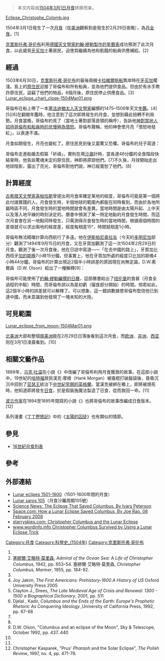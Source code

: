 > 本文内容由[1504年3月1日月食](https://zh.wikipedia.org/wiki/1504年3月1日月食)转换而来。


[Eclipse_Christophe_Colomb.jpg](https://zh.wikipedia.org/wiki/File:Eclipse_Christophe_Colomb.jpg "fig:Eclipse_Christophe_Colomb.jpg")

1504年3月1日發生了一次[月食](../Page/月食.md "wikilink")（從[美洲](../Page/美洲.md "wikilink")觀察到是發生於2月29日夜晚），為[月全食](https://zh.wikipedia.org/wiki/月全食 "wikilink")。\[1\]

[克里斯托弗·哥伦布](../Page/克里斯托弗·哥伦布.md "wikilink")利用[德國](https://zh.wikipedia.org/wiki/德國 "wikilink")[天文學家](https://zh.wikipedia.org/wiki/天文學家 "wikilink")[約翰·繆勒製作的](https://zh.wikipedia.org/wiki/約翰·繆勒 "wikilink")[星曆表](../Page/星曆表.md "wikilink")成功預測了此次月食，以此威脅[牙买加](../Page/牙买加.md "wikilink")土著居民，迫使其繼續為他和飢餓的船員供應補給。\[2\]

## 經過

1503年6月30日，[克里斯托弗·哥伦布](../Page/克里斯托弗·哥伦布.md "wikilink")的最後兩艘[卡拉維爾帆船](../Page/卡拉維爾帆船.md "wikilink")靠岸時在[牙买加](../Page/牙买加.md "wikilink")擱淺。島上的[原住民](../Page/原住民.md "wikilink")迎接了哥倫布和所有船員，並為他們提供食品。但由於有水手欺詐原住民，盜竊了他們的物品，6個月後，原住民停止供應食品。\[3\] [Lunar_eclipse_chart_close-1504Mar01.png](https://zh.wikipedia.org/wiki/File:Lunar_eclipse_chart_close-1504Mar01.png "fig:Lunar_eclipse_chart_close-1504Mar01.png")

哥倫布在船上帶了一本[塞法迪猶太人天文學家](https://zh.wikipedia.org/wiki/塞法迪猶太人 "wikilink")編撰的1475–1506年天文[年鑑](https://zh.wikipedia.org/wiki/年鑑 "wikilink")。\[4\]\[5\]\[6\]在翻閱年鑑時，他注意到了這次即將發生的月食，並想到藉此扭轉不利局勢。月食當晚，哥倫布約見了（當地土著對部落首領的稱呼），告訴他[神對當地人招待哥倫布和船員時的怠慢極為憤怒](../Page/神_\(一神教\).md "wikilink")。哥倫布聲稱，他的神會使月亮「憤怒地發紅」，以表達不滿。

月食如期發生，月亮也變紅了。原住民見到後又震驚又恐懼。哥倫布的兒子寫道：

哥倫布走進船艙去假裝「祈禱」，實則在用[沙漏](../Page/沙漏.md "wikilink")計時，當長達48分鐘的全食階段快結束時，他告訴驚魂未定的原住民，神即將原諒他們。\[7\]不久後，月球開始走出地球陰影，露出了亮光，哥倫布對他們說，神已經寬恕了他們。\[8\]

## 計算經度

[古希腊](../Page/古希腊.md "wikilink")[天文學家](https://zh.wikipedia.org/wiki/天文學家 "wikilink")[喜帕恰斯](../Page/喜帕恰斯.md "wikilink")曾提出用月食來確定某地的經度，哥倫布可能是第一個將此付諸實踐的人。月食發生時，半個地球的範圍內都能在同時看到，而由於各地所屬時區不同，月食發生時的當地時間就會有差異。當地時間是由太陽升起、上中天以及落入地平線的時刻決定的。曆書中預測了某一特定地點的月食發生時間，而這次月食會在另一地點同時發生，只需測得月食發生時的當地時間，根據兩個時間的差值就可以求出兩地的經度差，經度每相差15°，時間就相差1小時。

哥倫布無法精確計算向西航行了多遠。他在[伊斯帕尼奥拉岛](../Page/伊斯帕尼奥拉岛.md "wikilink")（今天的[多明尼加](../Page/多明尼加.md "wikilink")部分）觀測了1494年9月15日的月食，又在牙買加觀測了這一次1504年2月29日的月食。觀測了後一次月食後，他在日誌中寫道——「在去中國的路上」，牙買加比西班牙[加的斯晚](https://zh.wikipedia.org/wiki/加的斯 "wikilink")7小時15分鐘。但事實上，他在牙買加所處的經度只比加的斯晚4小時44分鐘。哥倫布的計算出現近2個半小時誤差的原因現在尚無定論，D.W.奧爾森（D.W. Olson）給出了一種解釋\[9\]：

哥倫布可能使用了[約翰·繆勒編撰的日曆](https://zh.wikipedia.org/wiki/約翰·繆勒 "wikilink")，這部曆書給出了[纽伦堡](../Page/纽伦堡.md "wikilink")的食甚（月食全過程的中點）時間，而哥倫布誤以為是初虧（偏食部分開始）的時間。倘若如此，這2個半小時的誤差就可以解釋了。可以想象，這一錯誤數據使哥倫布堅信他已到達中國，而未意識到他發現了一塊未知的大陸。

## 可見範圍

[Lunar_eclipse_from_moon-1504Mar01.png](https://zh.wikipedia.org/wiki/File:Lunar_eclipse_from_moon-1504Mar01.png "fig:Lunar_eclipse_from_moon-1504Mar01.png")

[北美洲](../Page/北美洲.md "wikilink")大部和整個[南美洲](../Page/南美洲.md "wikilink")能在2月29日日落後看到這次月食，而[欧洲](../Page/欧洲.md "wikilink")、[非洲](../Page/非洲.md "wikilink")、[西亚](../Page/西亚.md "wikilink")则在3月1日凌晨看到。\[10\]

## 相關文藝作品

1889年，[马克·吐温](../Page/马克·吐温.md "wikilink")在小說《》中改編了哥倫布利用月食獲救的故事。在這部小說中，19世紀的[哈特福](../Page/哈特福.md "wikilink")居民漢克·摩根（Hank Morgan）被撬棍打破腦袋後，昏昏沉沉中回到了[亚瑟王](../Page/亚瑟王.md "wikilink")統治下[中世紀早期的英格蘭](https://zh.wikipedia.org/wiki/盎格魯-撒克遜英格蘭 "wikilink")。當漢克被綁在樁上，即將被燒死時，他知道即將發生[日食](../Page/日食.md "wikilink")，於是假裝施魔法製造了日食，從而救回一命。\[11\]

[波兰作家](https://zh.wikipedia.org/wiki/波兰 "wikilink")在1894至1895年間寫的小說《》也將哥倫布的故事改編成日食版本。\[12\]

系列漫畫《[丁丁歷險記](../Page/丁丁歷險記.md "wikilink")》中的《[太陽的囚徒](https://zh.wikipedia.org/wiki/太陽的囚徒 "wikilink")》也有類似的情節。

## 參見

  - [16世紀月食列表](../Page/16世紀月食列表.md "wikilink")

## 參考

## 外部連結

  - [Lunar eclipes 1501-1600](http://eclipse.gsfc.nasa.gov/LEcat5/LE1501-1600.html)（1501-1600年間的月食）
  - [Lunar saros 105](http://eclipse.gsfc.nasa.gov/LEsaros/LEsaros105.html)（月食沙羅周期105號）
  - [Science News: The Eclipse That Saved Columbus, By Ivars Peterson](http://www.sciencenews.org/view/generic/id/7809/title/The_Eclipse_That_Saved_Columbus)
  - [Space.com: How a Lunar Eclipse Saved Columbus, By Joe Rao, 08 February 2008](http://www.space.com/spacewatch/080208-ns-lunar-eclipse-columbus.html)
  - [starryskies.com: Christopher Columbus and the Lunar Eclipse](https://web.archive.org/web/20100325171631/http://starryskies.com/The_sky/events/lunar-2003/columbus.eclipse.html)
  - [www.wordinfo.info Christopher Columbus Survived by Using a Lunar Eclipse Trick](http://www.wordinfo.info/words/index/info/view_unit/3245/?letter=C&spage=3)

[Category:月食](https://zh.wikipedia.org/wiki/Category:月食 "wikilink") [Category:科學史_(1504年)](https://zh.wikipedia.org/wiki/Category:科學史_\(1504年\) "wikilink") [Category:克里斯托弗·哥伦布](https://zh.wikipedia.org/wiki/Category:克里斯托弗·哥伦布 "wikilink")

1.
2.  [塞繆爾·艾略特·莫里森](../Page/塞繆爾·艾略特·莫里森.md "wikilink"), *Admiral of the Ocean Sea: A Life of Christopher Columbus*, 1942, pp. 653–54. 塞繆爾·艾略特·莫里森, *Christopher Columbus, Mariner*, 1955, pp. 184-92.
3.
4.  Joy Jakim, *The First Americans: Prehistory-1600 A History of US* Oxford University Press 2005
5.  Clayton J., Drees, *The Late Medieval Age of Crisis and Renewal: 1300 - 1500 a Biographical Dictionary*, 2001, pp. 511
6.  Djelal , Kadir, *Columbus and the Ends of the Earth: Europe's Prophetic Rhetoric As Conquering Ideology.*,University of California Press, 1992, pp. 67-68
7.
8.
9.  D.W. Olson, "Columbus and an eclipse of the Moon", Sky & Telescope, October 1992, pp. 437..440
10.
11.
12. Christopher Kasparek, "Prus' *Pharaoh* and the Solar Eclipse", *The Polish Review*, 1997, no. 4, pp. 471-78.